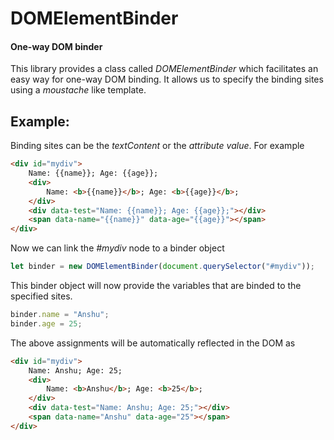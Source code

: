 # DOMElementBinder
#### One-way DOM binder
This library provides a class called *DOMElementBinder* which facilitates an easy way for one-way DOM binding.
It allows us to specify the binding sites using a *moustache* like template.
## Example:
Binding sites can be  the *textContent* or the *attribute value*. For example
```html
<div id="mydiv">
	Name: {{name}}; Age: {{age}};
	<div>
		Name: <b>{{name}}</b>; Age: <b>{{age}}</b>;
	</div>
	<div data-test="Name: {{name}}; Age: {{age}};"></div>
	<span data-name="{{name}}" data-age="{{age}}"></span>
</div>
```
Now we can link the *#mydiv* node to a binder object
```javascript
let binder = new DOMElementBinder(document.querySelector("#mydiv"));
```
This binder object will now provide the variables that are binded to the specified sites.
```javascript
binder.name = "Anshu";
binder.age = 25;
```
The above assignments will be automatically reflected in the DOM as
```html
<div id="mydiv">
	Name: Anshu; Age: 25;
	<div>
		Name: <b>Anshu</b>; Age: <b>25</b>;
	</div>
	<div data-test="Name: Anshu; Age: 25;"></div>
	<span data-name="Anshu" data-age="25"></span>
</div>
```
